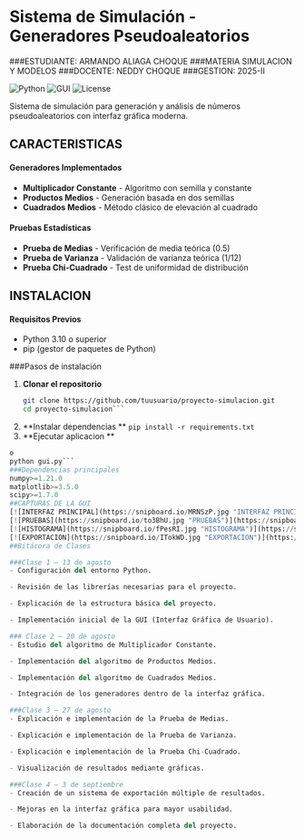 # Sistema de Simulación - Generadores Pseudoaleatorios
###ESTUDIANTE: ARMANDO ALIAGA CHOQUE
###MATERIA SIMULACION Y MODELOS
###DOCENTE: NEDDY CHOQUE
###GESTION: 2025-II

![Python](https://img.shields.io/badge/Python-3.10%2B-blue)
![GUI](https://img.shields.io/badge/GUI-Tkinter-yellow)
![License](https://img.shields.io/badge/License-MIT-green)

Sistema de simulación para generación y análisis de números pseudoaleatorios con interfaz gráfica moderna.

## CARACTERISTICAS

####  Generadores Implementados
- **Multiplicador Constante** - Algoritmo con semilla y constante
- **Productos Medios** - Generación basada en dos semillas  
- **Cuadrados Medios** - Método clásico de elevación al cuadrado

####  Pruebas Estadísticas
- **Prueba de Medias** - Verificación de media teórica (0.5)
- **Prueba de Varianza** - Validación de varianza teórica (1/12)
- **Prueba Chi-Cuadrado** - Test de uniformidad de distribución
## INSTALACION

#### Requisitos Previos
- Python 3.10 o superior
- pip (gestor de paquetes de Python)

###Pasos de instalación
1. **Clonar el repositorio**
   ```bash
   git clone https://github.com/tuusuario/proyecto-simulacion.git
   cd proyecto-simulacion```

2. **Instalar dependencias **
```pip install -r requirements.txt```
3. **Ejecutar aplicacion **
```python main.py
o
python gui.py```
###Dependencias principales
numpy>=1.21.0
matplotlib>=3.5.0
scipy>=1.7.0
##CAPTURAS DE LA GUI
[![INTERFAZ PRINCIPAL](https://snipboard.io/MRNSzP.jpg "INTERFAZ PRINCIPAL")](https://snipboard.io/MRNSzP.jpg "INTERFAZ PRINCIPAL")
[![PRUEBAS](https://snipboard.io/to3BhU.jpg "PRUEBAS")](https://snipboard.io/to3BhU.jpg "PRUEBAS")
[![HISTOGRAMA](https://snipboard.io/fPesRI.jpg "HISTOGRAMA")](https://snipboard.io/fPesRI.jpg "HISTOGRAMA")
[![EXPORTACION](https://snipboard.io/ITokWD.jpg "EXPORTACION")](https://snipboard.io/ITokWD.jpg "EXPORTACION")
##Bitácora de Clases

###Clase 1 – 13 de agosto
- Configuración del entorno Python.

- Revisión de las librerías necesarias para el proyecto.

- Explicación de la estructura básica del proyecto.

- Implementación inicial de la GUI (Interfaz Gráfica de Usuario).

### Clase 2 – 20 de agosto
- Estudio del algoritmo de Multiplicador Constante.

- Implementación del algoritmo de Productos Medios.

- Implementación del algoritmo de Cuadrados Medios.

- Integración de los generadores dentro de la interfaz gráfica.

###Clase 3 – 27 de agosto
- Explicación e implementación de la Prueba de Medias.

- Explicación e implementación de la Prueba de Varianza.

- Explicación e implementación de la Prueba Chi-Cuadrado.

- Visualización de resultados mediante gráficas.

###Clase 4 – 3 de septiembre
- Creación de un sistema de exportación múltiple de resultados.

- Mejoras en la interfaz gráfica para mayor usabilidad.

- Elaboración de la documentación completa del proyecto.
